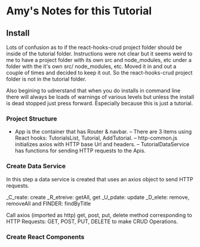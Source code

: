 # Amy's Notes for this Tutorial

## Install
Lots of confusion as to if the react-hooks-crud project folder should be inside of the tutorial folder. Instructions were not clear but it seems weird to me to have a project folder with its own src and node_modules, etc under a folder with the it's own src/ node_modules, etc. Moved it in and out a couple of times and decided to keep it out. So the react-hooks-crud project folder is not in the tutorial folder. 

Also begining to udnerstand that when you do installs in command line there will always be loads of warnings of various levels but unless the install is dead stopped just press forward. Especially because this is just a tutorial.

### Project Structure

- App is the container that has Router & navbar.
– There are 3 items using React hooks: TutorialsList, Tutorial, AddTutorial.
– http-common.js initializes axios with HTTP base Url and headers.
– TutorialDataService has functions for sending HTTP requests to the Apis.


### Create Data Service
In this step a data service is created that uses an axios object to send HTTP requests.

_C_reate: create
_R_etreive: getAll, get
_U_pdate: update
_D_elete: remove, removeAll
and 
FINDER: findByTitle

Call axios (imported as http) get, post, put, delete method corresponding to HTTP Requests: GET, POST, PUT, DELETE to make CRUD Operations.

### Create React Components






